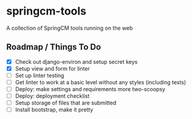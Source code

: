 # springcm-tools
A collection of SpringCM tools running on the web

## Roadmap / Things To Do
- [x] Check out django-environ and setup secret keys
- [x] Setup view and form for linter
- [ ] Set up linter testing
- [ ] Get linter to work at a basic level without any styles (including tests)
- [ ] Deploy: make settings and requirements more two-scoopsy
- [ ] Deploy: deployment checklist
- [ ] Setup storage of files that are submitted
- [ ] Install bootstrap, make it pretty
